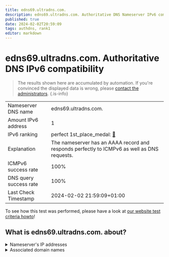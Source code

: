 ```yaml
---
title: edns69.ultradns.com.
description: edns69.ultradns.com. Authoritative DNS Nameserver IPv6 compatibility
published: true
date: 2024-02-02T20:59:09
tags: authdns, rank1
editor: markdown
---
```


# edns69.ultradns.com. Authoritative DNS IPv6 compatibility

> The results shown here are accumulated by automation. If you're convinced the displayed data is wrong, please [contact the administrators](/howto/chat). 
{.is-info}




|   |   |
| - | - |
| Nameserver DNS name | edns69.ultradns.com.
| Amount IPv6 address | 1
| IPv6 ranking | perfect 1st_place_medal: [🔗](/howto/ranking) |
| Explanation | The nameserver has an AAAA record and responds perfectly to ICMPv6 as well as DNS requests. |
| ICMPv6 success rate | 100%|
| DNS query success rate | 100% |
| Last Check Timestamp | 2024-02-02 21:59:09+01:00 |

To see how this test was performed, please have a look at [our website test criteria howto](/howto/testcriteria/authdns)!


## What is edns69.ultradns.com. about?




<details>
<summary>Nameserver's IP addresses</summary>

2001:502:f3ff::245

</details>



<details>
<summary>Associated domain names</summary>

tesla.com

</details>

